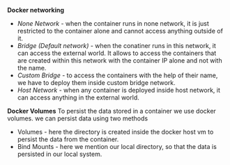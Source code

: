 **Docker networking**
- *None Network* - when the container runs in none network, it is just restricted to the container alone and cannot access anything outside of it.
- *Bridge (Default network)* - when the conatiner runs in this network, it can access the external world. It allows to access the containers that are created within this network with the container IP alone and not with the name.
- *Custom Bridge* - to access the containers with the help of their name, we have to deploy them inside custom bridge network.
- *Host Network* -  when any container is deployed inside host network, it can access anything in the external world.

**Docker Volumes**
To persist the data stored in a container we use docker volumes.
we can persist data using two methods
- Volumes - here the directory is created inside the docker host vm to persist the data from the container.
- Bind Mounts - here we mention our local directory, so that the data is persisted in our local system.


